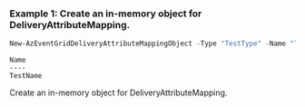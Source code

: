 ### Example 1: Create an in-memory object for DeliveryAttributeMapping.
```powershell
New-AzEventGridDeliveryAttributeMappingObject -Type "TestType" -Name "TestName"
```

```output
Name
----
TestName
```

Create an in-memory object for DeliveryAttributeMapping.